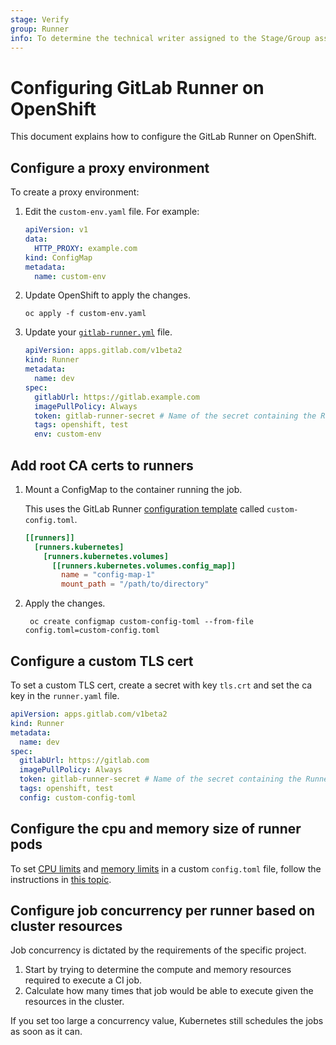 ```yaml
---
stage: Verify
group: Runner
info: To determine the technical writer assigned to the Stage/Group associated with this page, see https://about.gitlab.com/handbook/engineering/ux/technical-writing/#designated-technical-writers
---
```


# Configuring GitLab Runner on OpenShift 

This document explains how to configure the GitLab Runner on OpenShift.

## Configure a proxy environment

To create a proxy environment:

1. Edit the `custom-env.yaml` file. For example:
    
   ```yaml
   apiVersion: v1
   data:
     HTTP_PROXY: example.com
   kind: ConfigMap
   metadata:
     name: custom-env
   ```
    
1. Update OpenShift to apply the changes.
    
   ```shell
   oc apply -f custom-env.yaml
   ``` 

1. Update your [`gitlab-runner.yml`](../install/openshift.md#install-gitlab-runner) file.

   ```yaml
   apiVersion: apps.gitlab.com/v1beta2
   kind: Runner
   metadata:
     name: dev
   spec:
     gitlabUrl: https://gitlab.example.com
     imagePullPolicy: Always
     token: gitlab-runner-secret # Name of the secret containing the Runner token
     tags: openshift, test
     env: custom-env
   ```

## Add root CA certs to runners

1. Mount a ConfigMap to the container running the job. 

   This uses the GitLab Runner [configuration template](../register/index.md#runners-configuration-template-file) called `custom-config.toml`.

   ```toml
   [[runners]]
     [runners.kubernetes]
       [runners.kubernetes.volumes]
         [[runners.kubernetes.volumes.config_map]]
           name = "config-map-1"
           mount_path = "/path/to/directory"
   ```

1. Apply the changes.

   ```shell
    oc create configmap custom-config-toml --from-file config.toml=custom-config.toml
   ```

## Configure a custom TLS cert

To set a custom TLS cert, create a secret with key `tls.crt` and set the ca key in the `runner.yaml` file.

```yaml
apiVersion: apps.gitlab.com/v1beta2
kind: Runner
metadata:
  name: dev
spec:
  gitlabUrl: https://gitlab.com
  imagePullPolicy: Always
  token: gitlab-runner-secret # Name of the secret containing the Runner token
  tags: openshift, test
  config: custom-config-toml
``` 

## Configure the cpu and memory size of runner pods

To set [CPU limits](../executors/kubernetes.md#cpu-requests-and-limits) and [memory limits](../executors/kubernetes.md#memory-requests-and-limits) in a custom `config.toml` file, follow the instructions in [this topic](#add-root-ca-certs-to-runners).

## Configure job concurrency per runner based on cluster resources

Job concurrency is dictated by the requirements of the specific project. 

1. Start by trying to determine the compute and memory resources required to execute a CI job.
1. Calculate how many times that job would be able to execute given the resources in the cluster.

If you set too large a concurrency value, Kubernetes still schedules the jobs as soon as it can.
